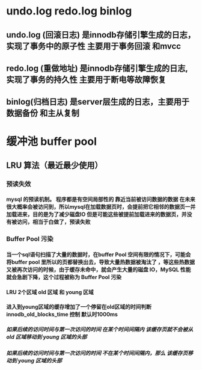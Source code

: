 # undo.log redo.log binlog

## undo.log (回滚日志) 是innodb存储引擎生成的日志，实现了事务中的原子性  主要用于事务回滚 和mvcc


## redo.log (重做地址) 是innodb存储引擎生成的日志,实现了事务的持久性 主要用于断电等故障恢复


## binlog(归档日志) 是server层生成的日志，主要用于数据备份 和主从复制

# 缓冲池 buffer pool 

## LRU 算法（最近最少使用）

### 预读失效

#### mysql 的预读机制。 程序都是有空间局部性的 靠近当前被访问数据的数据  在未来很大概率会被访问到，所以mysql在加载数据页时，会提前把它相邻的数据页一并加载进来，目的是为了减少磁盘IO 但是可能这些被提前加载进来的数据页，并没有被访问，相当于白做了，预读失败

### Buffer Pool 污染
#### 当一个sql语句扫描了大量的数据时，在buffer Pool 空间有限的情况下，可能会将buffer pool 里所以的页都替换出去，导致大量热数据被淘汰了 ，等这些热数据又被再次访问的时候，由于缓存未命中，就会产生大量的磁盘 IO，MySQL 性能就会急剧下降，这个过程被称为  Buffer Pool  污染

#### LRU 2个区域 old 区域 和 young 区域

#### 进入到young区域的缓存增加了一个停留在old区域的时间判断  innodb_old_blocks_time 控制 默认时1000ms

##### 如果后续的访问时间与第一次访问的时间 在某个时间间隔内 该缓存页就不会被从 old 区域移动到 young 区域的头部
##### 如果后续的访问时间与第一次访问的时间 不在某个时间间隔内，那么 该缓存页移动到 young 区域的头部